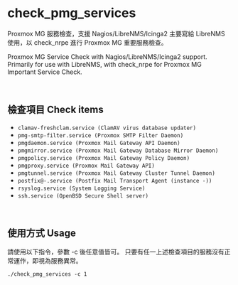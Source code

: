 # check_pmg_services
Proxmox MG 服務檢查，支援 Nagios/LibreNMS/Icinga2
主要寫給 LibreNMS 使用，以 check_nrpe 進行 Proxmox MG 重要服務檢查。  

Proxmox MG Service Check with Nagios/LibreNMS/Icinga2 support.
Primarily for use with LibreNMS, with check_nrpe for Proxmox MG Important Service Check.  

   
&nbsp;&nbsp;
&nbsp;&nbsp;
  

## 檢查項目 Check items
* `clamav-freshclam.service (ClamAV virus database updater)`
* `pmg-smtp-filter.service (Proxmox SMTP Filter Daemon)`
* `pmgdaemon.service (Proxmox Mail Gateway API Daemon)`
* `pmgmirror.service (Proxmox Mail Gateway Database Mirror Daemon)`
* `pmgpolicy.service (Proxmox Mail Gateway Policy Daemon)`
* `pmgproxy.service (Proxmox Mail Gateway API)`
* `pmgtunnel.service (Proxmox Mail Gateway Cluster Tunnel Daemon)`
* `postfix@-.service (Postfix Mail Transport Agent (instance -))`
* `rsyslog.service (System Logging Service)`
* `ssh.service (OpenBSD Secure Shell server)`


   
&nbsp;&nbsp;
&nbsp;&nbsp;
   
## 使用方式 Usage

請使用以下指令，參數 -c 後任意值皆可。
只要有任一上述檢查項目的服務沒有正常運作，即視為服務異常。
  
```./check_pmg_services -c 1```

   
&nbsp;&nbsp;
&nbsp;&nbsp;
  

